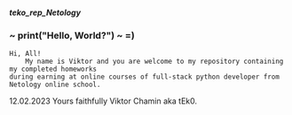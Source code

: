 ##### teko_rep_Netology

### ~ print("Hello, World?") ~ =)

    Hi, All! 
        My name is Viktor and you are welcome to my repository containing my completed homeworks
    during earning at online courses of full-stack python developer from
    Netology online school.

 12.02.2023                                         Yours faithfully Viktor Chamin aka tEk0.
